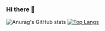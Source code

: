 ### Hi there 👋

<!--
**controller22/controller22** is a ✨ _special_ ✨ repository because its `README.md` (this file) appears on your GitHub profile.

Here are some ideas to get you started:

- 🔭 I’m currently working on ...
- 🌱 I’m currently learning ...
- 👯 I’m looking to collaborate on ...
- 🤔 I’m looking for help with ...
- 💬 Ask me about ...
- 📫 How to reach me: ...
- 😄 Pronouns: ...
- ⚡ Fun fact: ...
-->

![Anurag's GitHub stats](https://github-readme-stats.vercel.app/api?username=contorller22&show_icons=true&theme=radical)
[![Top Langs](https://github-readme-stats.vercel.app/api/top-langs/?username=controller22&layout=compact)](https://github.com/controller22/github-readme-stats)
